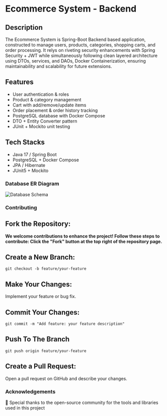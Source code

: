 # Ecommerce System - Backend

## Description
 The Ecommerce System is Spring-Boot Backend based application, constructed to manage users, products, categories, shopping carts, and order processing. It relys on riveting security enhancements 
 with Spring Security + JWT while simultaneously following clean layered architecture using DTOs, services, and DAOs, Docker Containerization, ensuring maintainability and scalability for future extensions.

## Features

- User authentication & roles
- Product & category management
- Cart with add/remove/update items
- Order placement & order history tracking
- PostgreSQL database with Docker Compose
- DTO + Entity Converter pattern
- JUnit + Mockito unit testing

## Tech Stacks
- Java 17 / Spring Boot
- PostgreSQL + Docker Compose
- JPA / Hibernate
- JUnit5 + Mockito

### Database ER Diagram
![Database Schema](file:///C:/Users/Lenovo/Downloads/ECommerce.drawio.svg)
### Contributing

## Fork the Repository:
**We welcome contributions to enhance the project! Follow these steps to contribute:
Click the "Fork" button at the top right of the repository page.**

## Create a New Branch:
```git checkout -b feature/your-feature```

## Make Your Changes:
Implement your feature or bug fix.

## Commit Your Changes:
```git commit -m "Add feature: your feature description"```

## Push To The Branch
```git push origin feature/your-feature```

## Create a Pull Request:
Open a pull request on GitHub and describe your changes.

### Acknowledgements
🙏
Special thanks to the open-source community for the tools and libraries used in this project
